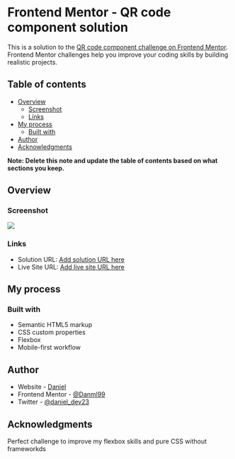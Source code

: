 # Frontend Mentor - QR code component solution

This is a solution to the [QR code component challenge on Frontend Mentor](https://www.frontendmentor.io/challenges/qr-code-component-iux_sIO_H). Frontend Mentor challenges help you improve your coding skills by building realistic projects. 

## Table of contents

- [Overview](#overview)
  - [Screenshot](#screenshot)
  - [Links](#links)
- [My process](#my-process)
  - [Built with](#built-with)
- [Author](#author)
- [Acknowledgments](#acknowledgments)

**Note: Delete this note and update the table of contents based on what sections you keep.**

## Overview

### Screenshot

![](https://prnt.sc/mt-iu3k_-ZdS)

### Links

- Solution URL: [Add solution URL here](https://github.com/danielleon-dev/frontend-mentor/tree/main/qr-code-component-main)
- Live Site URL: [Add live site URL here](https://zippy-praline-60f104.netlify.app/)

## My process

### Built with

- Semantic HTML5 markup
- CSS custom properties
- Flexbox
- Mobile-first workflow

## Author

- Website - [Daniel](https://daniel-leondev.netlify.app/)
- Frontend Mentor - [@Danml99](https://www.frontendmentor.io/profile/Danml99)
- Twitter - [@daniel_dev23](https://twitter.com/daniel_dev23)

## Acknowledgments

Perfect challenge to improve my flexbox skills and pure CSS without frameworkds
